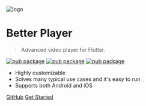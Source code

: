 ![logo](https://raw.githubusercontent.com/jhomlala/betterplayer/master/media/logo.png)

# Better Player 
> Advanced video player for Flutter.

[![pub package](https://img.shields.io/pub/v/better_player.svg)](https://pub.dartlang.org/packages/better_player)
[![pub package](https://img.shields.io/github/license/jhomlala/betterplayer.svg?style=flat)](https://github.com/jhomlala/betterplayer)
[![pub package](https://img.shields.io/badge/platform-flutter-blue.svg)](https://github.com/jhomlala/betterplayer)

- Highly customizable
- Solves many typical use cases and it's easy to run
- Supports both Android and iOS

[GitHub](https://github.com/jhomlala/betterplayer)
[Get Started](#README)